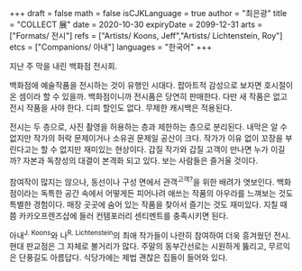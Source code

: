 +++
draft = false
math = false
isCJKLanguage = true
author = "최은광"
title = "COLLECT 展"
date = 2020-10-30
expiryDate = 2099-12-31
arts = ["Formats/ 전시"]
refs = ["Artists/ Koons, Jeff","Artists/ Lichtenstein, Roy"]
etcs = ["Companions/ 아내"]
languages = "한국어"
+++

지난 주 막을 내린 백화점 전시회.  
  
백화점에 예술작품을 전시하는 것이 유행인 시대다. 팝아트적 감성으로 보자면 호시절이 온 셈이라 할 수 있을까. 백화점이니까 전시품은 당연히 판매한다. 다만 새 작품은 없고 전시 작품을 사야 한다. 디피 할인도 없다. 무제한 캐시백은 적용된다.  
  
전시는 두 층으로, 사진 촬영을 허용하는 층과 제한하는 층으로 분리된다. 내막은 알 수 없지만 작가의 허락 문제이거나 소유권 문제일 공산이 크다. 작가가 이유 없이 꼬장을 부린다고는 할 수 없지만 재미있는 현상이다. 갑질 작가와 갑질 고객이 만나면 누가 이길까? 자본과 독창성의 대결이 본격화 되고 있다. 보는 사람들은 즐거울 것이다.  
  
참여작이 많지는 않으나, 동선이나 구성 면에서 관객<sup>고객?</sup>을 위한 배려가 엿보인다. 백화점이라는 독특한 공간 속에서 어떻게든 피어나려 애쓰는 작품의 아우라를 느껴보는 것도 특별한 경험이다. 매장 곳곳에 숨어 있는 작품을 찾아서 즐기는 것도 재미있다. 지칠 때쯤 카카오프렌즈샵에 들러 컨템포러리 센티멘트를 충족시키면 된다.  
  
아내<sup>J. Koons</sup>와 나<sup>R. Lichtenstein</sup>의 최애 작가들이 나란히 참여하여 더욱 흥겨웠던 전시. 현대 판교점은 그 자체로 볼거리가 많다. 주말의 동부간선로는 시원하게 뚫리고, 무르익은 단풍길도 아름답다. 식당가에는 제법 괜찮은 집들이 들어와 있다.